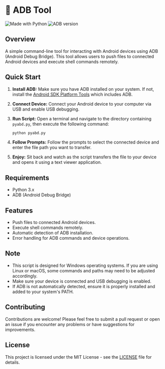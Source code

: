 # 📱 ADB Tool

![Made with Python](https://img.shields.io/badge/Made%20with-Python-blue.svg)
![ADB version](https://img.shields.io/badge/ADB%20version-Latest-brightgreen.svg)

## Overview

A simple command-line tool for interacting with Android devices using ADB (Android Debug Bridge). This tool allows users to push files to connected Android devices and execute shell commands remotely.

## Quick Start

1. **Install ADB:** Make sure you have ADB installed on your system. If not, install the [Android SDK Platform Tools](https://developer.android.com/studio/releases/platform-tools) which includes ADB.
  
2. **Connect Device:** Connect your Android device to your computer via USB and enable USB debugging.

3. **Run Script:** Open a terminal and navigate to the directory containing `pyabd.py`, then execute the following command:
   ```bash
   python pyabd.py
   ```

4. **Follow Prompts:** Follow the prompts to select the connected device and enter the file path you want to transfer.

5. **Enjoy:** Sit back and watch as the script transfers the file to your device and opens it using a text viewer application.

## Requirements

- Python 3.x
- ADB (Android Debug Bridge)

## Features

- Push files to connected Android devices.
- Execute shell commands remotely.
- Automatic detection of ADB installation.
- Error handling for ADB commands and device operations.

## Note

- This script is designed for Windows operating systems. If you are using Linux or macOS, some commands and paths may need to be adjusted accordingly.
- Make sure your device is connected and USB debugging is enabled.
- If ADB is not automatically detected, ensure it is properly installed and added to your system's PATH.

## Contributing

Contributions are welcome! Please feel free to submit a pull request or open an issue if you encounter any problems or have suggestions for improvements.

## License

This project is licensed under the MIT License - see the [LICENSE](LICENSE) file for details.
